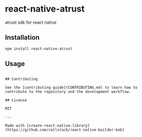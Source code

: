 # react-native-atrust

atrust sdk for react native

## Installation

```sh
npm install react-native-atrust
```

## Usage

```

## Contributing

See the [contributing guide](CONTRIBUTING.md) to learn how to contribute to the repository and the development workflow.

## License

MIT

---

Made with [create-react-native-library](https://github.com/callstack/react-native-builder-bob)
```
